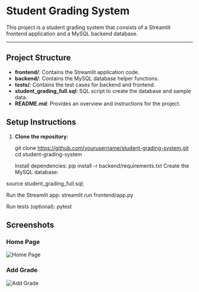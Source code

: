 # Student Grading System

This project is a student grading system that consists of a Streamlit frontend application and a MySQL backend database.

---

## Project Structure

- **frontend/**: Contains the Streamlit application code.  
- **backend/**: Contains the MySQL database helper functions.  
- **tests/**: Contains the test cases for backend and frontend.  
- **student_grading_full.sql**: SQL script to create the database and sample data.  
- **README.md**: Provides an overview and instructions for the project.  



## Setup Instructions

1. **Clone the repository**:
   
   git clone https://github.com/yourusername/student-grading-system.git
   cd student-grading-system

   Install dependencies:
pip install -r backend/requirements.txt
Create the MySQL database:

source student_grading_full.sql;

Run the Streamlit app:
streamlit run frontend/app.py

Run tests (optional):
pytest

## Screenshots

### Home Page
![Home Page](screenshots/app_home.png)

### Add Grade
![Add Grade](screenshots/add_grade.png)
